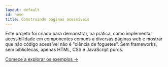 ```yaml
---
layout: default
id: home
title: Construindo páginas acessíveis
---
```


Este projeto foi criado para demonstrar, na prática, como implementar acessibilidade em componentes comuns a diversas páginas web e mostrar que não código acessível não é "ciência de foguetes". Sem frameworks, sem bibliotecas, apenas HTML, CSS e JavaScript puros.

<a class="primaryLinkButton" href="/exemplos/introducao/">Comece a explorar os exemplos &rarr;</a>